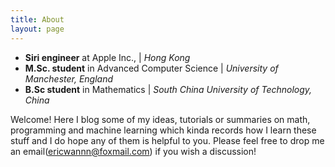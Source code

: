 ```yaml
---
title: About
layout: page
---
```


* **Siri engineer** at Apple Inc., \| *Hong Kong*
* **M.Sc. student** in Advanced Computer Science \| *University of Manchester, England*
* **B.Sc student** in Mathematics \| *South China University of Technology, China*

Welcome! Here I blog some of my ideas, tutorials or summaries on math, programming and machine learning which kinda records how I learn these stuff and I do hope any of them is helpful to you. 
Please feel free to drop me an email(ericwannn@foxmail.com) if you wish a discussion! 
